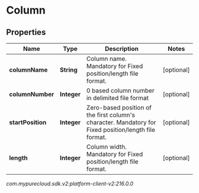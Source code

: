 # Column


## Properties

| Name | Type | Description | Notes |
| ------------ | ------------- | ------------- | ------------- |
| **columnName** | **String** | Column name. Mandatory for Fixed position/length file format. |  [optional] |
| **columnNumber** | **Integer** | 0 based column number in delimited file format |  [optional] |
| **startPosition** | **Integer** | Zero-based position of the first column's character. Mandatory for Fixed position/length file format. |  [optional] |
| **length** | **Integer** | Column width. Mandatory for Fixed position/length file format. |  [optional] |




_com.mypurecloud.sdk.v2:platform-client-v2:216.0.0_
